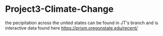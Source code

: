 # Project3-Climate-Change
the pecipitation across the united states can be found in JT's branch and is interactive data found here https://prism.oregonstate.edu/recent/
